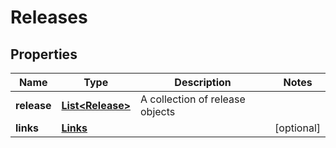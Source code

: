 
# Releases

## Properties
Name | Type | Description | Notes
------------ | ------------- | ------------- | -------------
**release** | [**List&lt;Release&gt;**](Release.md) | A collection of release objects | 
**links** | [**Links**](Links.md) |  |  [optional]



